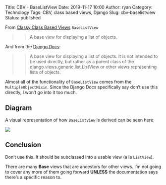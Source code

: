 Title: CBV - BaseListView
Date: 2019-11-17 10:00
Author: ryan
Category: Technology
Tags: CBV, class based views, Django
Slug: cbv-baselistview
Status: published

From [Classy Class Based Views](http://ccbv.co.uk/projects/Django/2.2/django.views.generic.list/BaseListView/) `BaseListView`

> > A base view for displaying a list of objects.

And from the [Django Docs](https://docs.djangoproject.com/en/2.2/ref/class-based-views/generic-display/#listview):

> > A base view for displaying a list of objects. It is not intended to be used directly, but rather as a parent class of the django.views.generic.list.ListView or other views representing lists of objects.

Almost all of the functionality of `BaseListView` comes from the `MultipleObjectMixin`. Since the Django Docs specifically say don’t use this directly, I won’t go into it too much.

## Diagram

A visual representation of how `BaseListView` is derived can be seen here:

![](https://yuml.me/diagram/plain;/class/%5BMultipleObjectMixin%7Bbg:white%7D%5D%5E-%5BBaseListView%7Bbg:green%7D%5D,%20%5BContextMixin%7Bbg:white%7D%5D%5E-%5BMultipleObjectMixin%7Bbg:white%7D%5D,%20%5BView%7Bbg:lightblue%7D%5D%5E-%5BBaseListView%7Bbg:green%7D%5D.svg)

## Conclusion

Don’t use this. It should be subclassed into a usable view (a la `ListView`).

There are many **Base** views that are ancestors for other views. I’m not going to cover any more of them going forward **UNLESS** the documentation says there’s a specific reason to.
